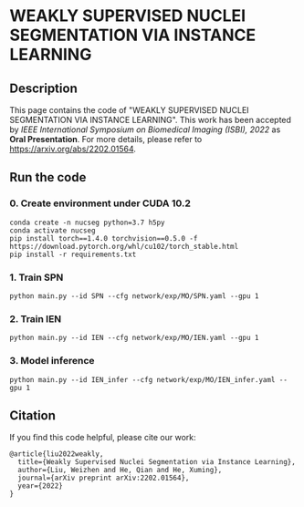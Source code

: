 # WEAKLY SUPERVISED NUCLEI SEGMENTATION VIA INSTANCE LEARNING

## Description

This page contains the code of "WEAKLY SUPERVISED NUCLEI SEGMENTATION VIA INSTANCE LEARNING". 
This work has been accepted by *IEEE International Symposium on Biomedical Imaging (ISBI), 2022* as **Oral 
Presentation**. For more details, please refer to https://arxiv.org/abs/2202.01564.

## Run the code

### 0. Create environment under CUDA 10.2

```angular2html
conda create -n nucseg python=3.7 h5py
conda activate nucseg
pip install torch==1.4.0 torchvision==0.5.0 -f https://download.pytorch.org/whl/cu102/torch_stable.html
pip install -r requirements.txt
```

### 1. Train SPN

```angular2html
python main.py --id SPN --cfg network/exp/MO/SPN.yaml --gpu 1
```

### 2. Train IEN

```angular2html
python main.py --id IEN --cfg network/exp/MO/IEN.yaml --gpu 1
```

### 3. Model inference

```angular2html
python main.py --id IEN_infer --cfg network/exp/MO/IEN_infer.yaml --gpu 1
```

## Citation 
If you find this code helpful, please cite our work:

```angular2html
@article{liu2022weakly,
  title={Weakly Supervised Nuclei Segmentation via Instance Learning},
  author={Liu, Weizhen and He, Qian and He, Xuming},
  journal={arXiv preprint arXiv:2202.01564},
  year={2022}
}
```